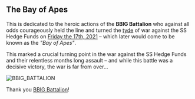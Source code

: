 ## The Bay of Apes

This is dedicated to the heroic actions of the **BBIG Battalion** who against all odds courageously held the line and turned the [tyde](https://www.cryptyde.com/) of war against the SS Hedge Funds on [Friday the 17th, 2021](https://www.reddit.com/r/BBIG/comments/rem91f/lasers_bbig_weekend_update_quarterly_futures/) – which later would come to be known as the *"Bay of Apes"*. 

This marked a crucial turning point in the war against the SS Hedge Funds and their relentless months long assault – and while this battle was a decisive victory, the war is far from over...

![BBIG_BATTALION](https://user-images.githubusercontent.com/10716803/147148536-173f93e9-ff55-490e-9b3c-8cfe84d490aa.png)

Thank you [BBIG Battalion](https://www.reddit.com/r/BBIG/)!
